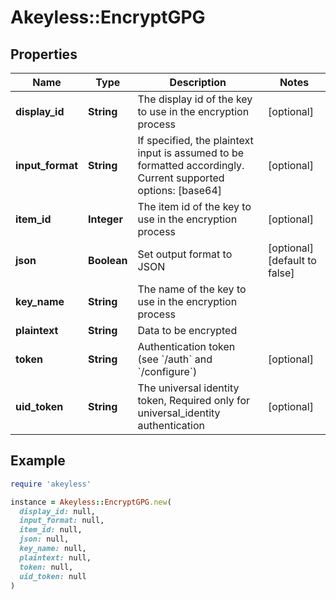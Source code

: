 # Akeyless::EncryptGPG

## Properties

| Name | Type | Description | Notes |
| ---- | ---- | ----------- | ----- |
| **display_id** | **String** | The display id of the key to use in the encryption process | [optional] |
| **input_format** | **String** | If specified, the plaintext input is assumed to be formatted accordingly. Current supported options: [base64] | [optional] |
| **item_id** | **Integer** | The item id of the key to use in the encryption process | [optional] |
| **json** | **Boolean** | Set output format to JSON | [optional][default to false] |
| **key_name** | **String** | The name of the key to use in the encryption process |  |
| **plaintext** | **String** | Data to be encrypted |  |
| **token** | **String** | Authentication token (see &#x60;/auth&#x60; and &#x60;/configure&#x60;) | [optional] |
| **uid_token** | **String** | The universal identity token, Required only for universal_identity authentication | [optional] |

## Example

```ruby
require 'akeyless'

instance = Akeyless::EncryptGPG.new(
  display_id: null,
  input_format: null,
  item_id: null,
  json: null,
  key_name: null,
  plaintext: null,
  token: null,
  uid_token: null
)
```

